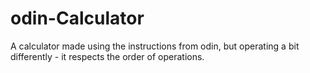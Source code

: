 # odin-Calculator
A calculator made using the instructions from odin, but operating a bit differently - it respects the order of operations.